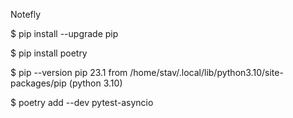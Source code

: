 Notefly

$ pip install --upgrade pip

$ pip install poetry

$ pip --version
pip 23.1 from /home/stav/.local/lib/python3.10/site-packages/pip (python 3.10)

$ poetry add --dev pytest-asyncio
